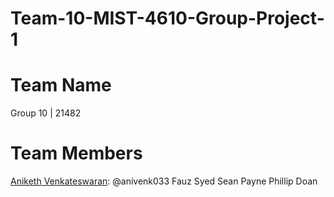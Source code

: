 # Team-10-MIST-4610-Group-Project-1
# Team Name
Group 10 | 21482
# Team Members
[Aniketh Venkateswaran](https://github.com/anivenk033): @anivenk033
Fauz Syed
Sean Payne
Phillip Doan
